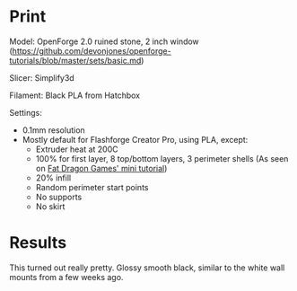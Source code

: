 # Print

Model: OpenForge 2.0 ruined stone, 2 inch window (https://github.com/devonjones/openforge-tutorials/blob/master/sets/basic.md)

Slicer: Simplify3d

Filament: Black PLA from Hatchbox

Settings:
- 0.1mm resolution
- Mostly default for Flashforge Creator Pro, using PLA, except:
    - Extruder heat at 200C
    - 100% for first layer, 8 top/bottom layers, 3 perimeter shells (As seen on [Fat Dragon Games' mini tutorial](https://www.youtube.com/watch?time_continue=716&v=AqEWl51s9Rw&feature=emb_logo))
    - 20% infill
    - Random perimeter start points
    - No supports
    - No skirt

# Results

This turned out really pretty. Glossy smooth black, similar to the white wall mounts from a few weeks ago.